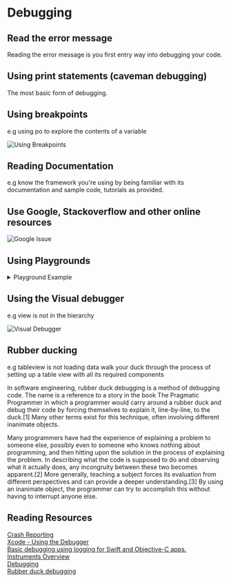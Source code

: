 # Debugging

## Read the error message 

Reading the error message is you first entry way into debugging your code. 

## Using print statements (caveman debugging) 

The most basic form of debugging. 

## Using breakpoints 

e.g using po to explore the contents of a variable

![Using Breakpoints](https://camo.githubusercontent.com/43af4635fa7e6e59632e90bc52ee00f9c3923be2/68747470733a2f2f6d656469612e67697068792e636f6d2f6d656469612f78554c57386965515652576e41346c5431652f67697068792e676966)

## Reading Documentation 

e.g know the framework you're using by being familiar with its documentation and sample code, tutorials as provided.

## Use Google, Stackoverflow and other online resources 

![Google Issue](https://camo.githubusercontent.com/1c17cb8384b0e71b80651c32fdbd3a61741c7eb4/68747470733a2f2f6d656469612e67697068792e636f6d2f6d656469612f78554e64394338726536316f79446f784c472f67697068792e676966)  

## Using Playgrounds 

<details>
  <summary>Playground Example</summary>

```swift 
// json data
let json = """
{
"_embedded": {
"events": [{
"name": "Greta Van Fleet",
"type": "event",
"id": "Z7r9jZ1AefvoY",
"test": false,
"url": "http://www.ticketsnow.com/InventoryBrowse/TicketList.aspx?PID=2501470",
"locale": "en-us",
"images": [{
"ratio": "16_9",
"url": "https://s1.ticketm.net/dam/a/9f7/438ce02a-b6da-409b-b716-1ef0424989f7_831871_RECOMENDATION_16_9.jpg",
"width": 100,
"height": 56,
"fallback": false
},
{
"ratio": "16_9",
"url": "https://s1.ticketm.net/dam/a/9f7/438ce02a-b6da-409b-b716-1ef0424989f7_831871_RETINA_LANDSCAPE_16_9.jpg",
"width": 1136,
"height": 639,
"fallback": false
},
{
"ratio": "16_9",
"url": "https://s1.ticketm.net/dam/a/9f7/438ce02a-b6da-409b-b716-1ef0424989f7_831871_RETINA_PORTRAIT_16_9.jpg",
"width": 640,
"height": 360,
"fallback": false
},
{
"ratio": "4_3",
"url": "https://s1.ticketm.net/dam/a/9f7/438ce02a-b6da-409b-b716-1ef0424989f7_831871_CUSTOM.jpg",
"width": 305,
"height": 225,
"fallback": false
},
{
"ratio": "3_2",
"url": "https://s1.ticketm.net/dam/a/9f7/438ce02a-b6da-409b-b716-1ef0424989f7_831871_TABLET_LANDSCAPE_3_2.jpg",
"width": 1024,
"height": 683,
"fallback": false
},
{
"ratio": "3_2",
"url": "https://s1.ticketm.net/dam/a/9f7/438ce02a-b6da-409b-b716-1ef0424989f7_831871_RETINA_PORTRAIT_3_2.jpg",
"width": 640,
"height": 427,
"fallback": false
},
{
"ratio": "16_9",
"url": "https://s1.ticketm.net/dam/a/9f7/438ce02a-b6da-409b-b716-1ef0424989f7_831871_EVENT_DETAIL_PAGE_16_9.jpg",
"width": 205,
"height": 115,
"fallback": false
},
{
"ratio": "16_9",
"url": "https://s1.ticketm.net/dam/a/9f7/438ce02a-b6da-409b-b716-1ef0424989f7_831871_TABLET_LANDSCAPE_LARGE_16_9.jpg",
"width": 2048,
"height": 1152,
"fallback": false
},
{
"ratio": "16_9",
"url": "https://s1.ticketm.net/dam/a/9f7/438ce02a-b6da-409b-b716-1ef0424989f7_831871_TABLET_LANDSCAPE_16_9.jpg",
"width": 1024,
"height": 576,
"fallback": false
},
{
"ratio": "3_2",
"url": "https://s1.ticketm.net/dam/a/9f7/438ce02a-b6da-409b-b716-1ef0424989f7_831871_ARTIST_PAGE_3_2.jpg",
"width": 305,
"height": 203,
"fallback": false
}
],
"sales": {
"public": {
"startDateTime": "1900-01-01T06:00:00Z",
"startTBD": false,
"endDateTime": "2019-05-25T23:00:00Z"
}
},
"dates": {
"start": {
"localDate": "2019-05-25",
"localTime": "19:00:00",
"dateTime": "2019-05-25T23:00:00Z",
"dateTBD": false,
"dateTBA": false,
"timeTBA": false,
"noSpecificTime": false
},
"status": {
"code": "onsale"
},
"spanMultipleDays": false
},
"classifications": [{
"primary": true,
"segment": {
"id": "KZFzniwnSyZfZ7v7nJ",
"name": "Music"
},
"genre": {
"id": "KnvZfZ7vAvl",
"name": "Other"
},
"subGenre": {
"id": "KZazBEonSMnZfZ7vk1I",
"name": "Other"
},
"family": false
}],
"outlets": [{
"url": "https://www.ticketmaster.com/greta-van-fleet-forest-hills-new-york-05-25-2019/event/Z7r9jZ1AefvoY",
"type": "tmMarketPlace"
}],
"seatmap": {
"staticUrl": "http://resale.ticketmaster.com.au/akamai-content/graphics/TMResale/2/VenueMaps/586-43719-2-0-ForestHillsStadium71524.png"
},
"_links": {
"self": {
"href": "/discovery/v2/events/Z7r9jZ1AefvoY?locale=en-us"
},
"attractions": [{
"href": "/discovery/v2/attractions/K8vZ91738o0?locale=en-us"
}],
"venues": [{
"href": "/discovery/v2/venues/Z6r9jZka6e?locale=en-us"
}]
},
"_embedded": {
"venues": [{
"name": "Forest Hills Stadium",
"type": "venue",
"id": "Z6r9jZka6e",
"test": false,
"locale": "en-us",
"postalCode": "11375",
"timezone": "America/New_York",
"city": {
"name": "Forest Hills"
},
"state": {
"name": "New York",
"stateCode": "NY"
},
"country": {
"name": "United States Of America",
"countryCode": "US"
},
"address": {
"line1": "1 Tennis Place"
},
"location": {
"longitude": "-73.845001",
"latitude": "40.722801"
},
"dmas": [{
"id": 345
}],
"upcomingEvents": {
"_total": 2,
"tmr": 2
},
"_links": {
"self": {
"href": "/discovery/v2/venues/Z6r9jZka6e?locale=en-us"
}
}
}],
"attractions": [{
"name": "Greta Van Fleet",
"type": "attraction",
"id": "K8vZ91738o0",
"test": false,
"url": "https://www.ticketmaster.com/greta-van-fleet-tickets/artist/1971779",
"locale": "en-us",
"externalLinks": {
"twitter": [{
"url": "https://twitter.com/GretaVanFleet"
}],
"itunes": [{
"url": "https://itunes.apple.com/us/artist/id646178956"
}],
"wiki": [{
"url": "https://en.wikipedia.org/wiki/Greta_Van_Fleet"
}],
"facebook": [{
"url": "https://www.facebook.com/gretavanfleet"
}],
"instagram": [{
"url": "https://www.instagram.com/gretavanfleet/"
}],
"musicbrainz": [{
"id": "0be22557-d8c7-4706-a531-625c4c570162"
}],
"homepage": [{
"url": "http://gretavanfleet.com/"
}]
},
"images": [{
"ratio": "16_9",
"url": "https://s1.ticketm.net/dam/a/9f7/438ce02a-b6da-409b-b716-1ef0424989f7_831871_RECOMENDATION_16_9.jpg",
"width": 100,
"height": 56,
"fallback": false
},
{
"ratio": "16_9",
"url": "https://s1.ticketm.net/dam/a/9f7/438ce02a-b6da-409b-b716-1ef0424989f7_831871_RETINA_LANDSCAPE_16_9.jpg",
"width": 1136,
"height": 639,
"fallback": false
},
{
"ratio": "16_9",
"url": "https://s1.ticketm.net/dam/a/9f7/438ce02a-b6da-409b-b716-1ef0424989f7_831871_RETINA_PORTRAIT_16_9.jpg",
"width": 640,
"height": 360,
"fallback": false
},
{
"ratio": "4_3",
"url": "https://s1.ticketm.net/dam/a/9f7/438ce02a-b6da-409b-b716-1ef0424989f7_831871_CUSTOM.jpg",
"width": 305,
"height": 225,
"fallback": false
},
{
"ratio": "3_2",
"url": "https://s1.ticketm.net/dam/a/9f7/438ce02a-b6da-409b-b716-1ef0424989f7_831871_TABLET_LANDSCAPE_3_2.jpg",
"width": 1024,
"height": 683,
"fallback": false
},
{
"ratio": "3_2",
"url": "https://s1.ticketm.net/dam/a/9f7/438ce02a-b6da-409b-b716-1ef0424989f7_831871_RETINA_PORTRAIT_3_2.jpg",
"width": 640,
"height": 427,
"fallback": false
},
{
"ratio": "16_9",
"url": "https://s1.ticketm.net/dam/a/9f7/438ce02a-b6da-409b-b716-1ef0424989f7_831871_EVENT_DETAIL_PAGE_16_9.jpg",
"width": 205,
"height": 115,
"fallback": false
},
{
"ratio": "16_9",
"url": "https://s1.ticketm.net/dam/a/9f7/438ce02a-b6da-409b-b716-1ef0424989f7_831871_TABLET_LANDSCAPE_LARGE_16_9.jpg",
"width": 2048,
"height": 1152,
"fallback": false
},
{
"ratio": "16_9",
"url": "https://s1.ticketm.net/dam/a/9f7/438ce02a-b6da-409b-b716-1ef0424989f7_831871_TABLET_LANDSCAPE_16_9.jpg",
"width": 1024,
"height": 576,
"fallback": false
},
{
"ratio": "3_2",
"url": "https://s1.ticketm.net/dam/a/9f7/438ce02a-b6da-409b-b716-1ef0424989f7_831871_ARTIST_PAGE_3_2.jpg",
"width": 305,
"height": 203,
"fallback": false
}
],
"classifications": [{
"primary": true,
"segment": {
"id": "KZFzniwnSyZfZ7v7nJ",
"name": "Music"
},
"genre": {
"id": "KnvZfZ7vAeA",
"name": "Rock"
},
"subGenre": {
"id": "KZazBEonSMnZfZ7v6F1",
"name": "Pop"
},
"type": {
"id": "KZAyXgnZfZ7v7nI",
"name": "Undefined"
},
"subType": {
"id": "KZFzBErXgnZfZ7v7lJ",
"name": "Undefined"
},
"family": false
}],
"upcomingEvents": {
"_total": 34,
"mfx-nl": 1,
"tmr": 5,
"mfx-de": 3,
"ticketmaster": 25
},
"_links": {
"self": {
"href": "/discovery/v2/attractions/K8vZ91738o0?locale=en-us"
}
}
}]
}
}]
}
}
""".data(using: .utf8)!

// model code
struct EventData: Codable {
  struct Embedded: Codable {
    let events: [Event]
  }
  let _embedded: Embedded
}

struct Event: Codable {
  let name: String
  let type: String
  let id: String
  let url: URL
  struct ImageInfo: Codable {
    let ratio: String
    let url: URL
    let width: Int
    let height: Int
  }
  let images: [ImageInfo]
  
}

// api client code
do {
  let eventData = try JSONDecoder().decode(EventData.self, from: json)
  print(eventData._embedded.events.first?.name ?? "no event name")
} catch {
  print("json decoding error: \(error)")
}
```

</details> 

## Using the Visual debugger 

e.g view is not in the hierarchy

![Visual Debugger](https://camo.githubusercontent.com/3bfeeea7102ec32d3f2ba266855aa042a83a80d7/68747470733a2f2f6d656469612e67697068792e636f6d2f6d656469612f336f686331615a366d72424a4953535a57672f67697068792e676966)

## Rubber ducking 

e.g tableview is not loading data
walk your duck through the process of setting up a table view with all its required components

In software engineering, rubber duck debugging is a method of debugging code. The name is a reference to a story in the book The Pragmatic Programmer in which a programmer would carry around a rubber duck and debug their code by forcing themselves to explain it, line-by-line, to the duck.[1] Many other terms exist for this technique, often involving different inanimate objects.

Many programmers have had the experience of explaining a problem to someone else, possibly even to someone who knows nothing about programming, and then hitting upon the solution in the process of explaining the problem. In describing what the code is supposed to do and observing what it actually does, any incongruity between these two becomes apparent.[2] More generally, teaching a subject forces its evaluation from different perspectives and can provide a deeper understanding.[3] By using an inanimate object, the programmer can try to accomplish this without having to interrupt anyone else.

## Reading Resources

[Crash Reporting](https://developer.apple.com/library/content/technotes/tn2151/_index.html#//apple_ref/doc/uid/DTS40008184)  
[Xcode - Using the Debugger](https://developer.apple.com/library/archive/documentation/ToolsLanguages/Conceptual/Xcode_Overview/UsingtheDebugger.html)  
[Basic debugging using logging for Swift and Objective-C apps.](https://developer.apple.com/library/archive/technotes/tn2347/_index.html)  
[Instruments Overview](https://help.apple.com/instruments/mac/current/#/dev7b09c84f5)  
[Debugging](https://developer.apple.com/support/debugging/)  
[Rubber duck debugging](https://en.wikipedia.org/wiki/Rubber_duck_debugging)  


